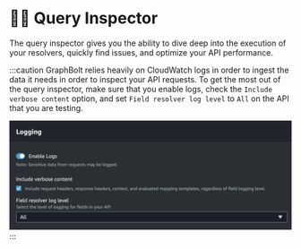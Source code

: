 # 🕵️‍♂️ Query Inspector 

The query inspector gives you the ability to dive deep into the execution of your resolvers, quickly find issues, and optimize your API performance.

:::caution
GraphBolt relies heavily on CloudWatch logs in order to ingest the data it needs in order to inspect your API requests. To get the most out of the query inspector, make sure that you enable logs, check the `Include verbose content` option, and set `Field resolver log level` to `All` on the API that you are testing.

![Aws AppSync Logs](img/aws-appsync-logs.png)
:::
